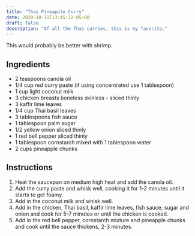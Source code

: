 ```yaml
---
title: "Thai Pineapple Curry"
date: 2020-10-11T13:45:22-05:00
draft: false
description: "Of all the Thai curries, this is my favorite."
---
```


This would probably be better with shrimp.

## Ingredients

-   2 teaspoons canola oil
-   1/4 cup red curry paste (if using concentrated use 1 tablespoon)
-   1 cup light coconut milk
-   3 chicken breasts boneless skinless - sliced thinly
-   3 kaffir lime leaves
-   1/4 cup Thai basil leaves
-   3 tablespoons fish sauce
-   1 tablespoon palm sugar
-   1/2 yellow onion sliced thinly
-   1 red bell pepper sliced thinly
-   1 tablespoon cornstarch mixed with 1 tablespoon water
-   2 cups pineapple chunks

## Instructions

1. Heat the saucepan on medium high heat and add the canola oil.
2. Add the curry paste and whisk well, cooking it for 1-2 minutes until it starts to get foamy.
3. Add in the coconut milk and whisk well.
4. Add in the chicken, Thai basil, kaffir lime leaves, fish sauce, sugar and onion and cook for 5-7 minutes or until the chicken is cooked.
5. Add in the red bell pepper, cornstarch mixture and pineapple chunks and cook until the sauce thickens, 2-3 minutes.
